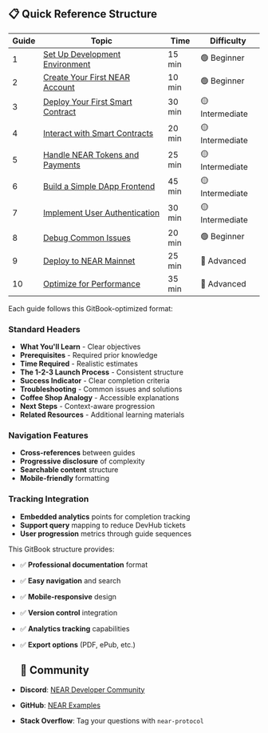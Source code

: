 
## 📋 Quick Reference Structure

| Guide | Topic | Time | Difficulty |
|-------|-------|------|------------|
| 1 | [Set Up Development Environment](getting-started/setup-environment.md) | 15 min | 🟢 Beginner |
| 2 | [Create Your First NEAR Account](getting-started/create-account.md) | 10 min | 🟢 Beginner |
| 3 | [Deploy Your First Smart Contract](smart-contracts/deploy-first-contract.md) | 30 min | 🟡 Intermediate |
| 4 | [Interact with Smart Contracts](smart-contracts/interact-with-contracts.md) | 20 min | 🟡 Intermediate |
| 5 | [Handle NEAR Tokens and Payments](smart-contracts/handle-payments.md) | 25 min | 🟡 Intermediate |
| 6 | [Build a Simple DApp Frontend](dapp-development/build-frontend.md) | 45 min | 🟡 Intermediate |
| 7 | [Implement User Authentication](dapp-development/user-authentication.md) | 30 min | 🟡 Intermediate |
| 8 | [Debug Common Issues](dapp-development/debugging.md) | 20 min | 🟢 Beginner |
| 9 | [Deploy to NEAR Mainnet](production/deploy-mainnet.md) | 25 min | 🔴 Advanced |
| 10 | [Optimize for Performance](production/optimize-performance.md) | 35 min | 🔴 Advanced |


Each guide follows this GitBook-optimized format:

### Standard Headers
- **What You'll Learn** - Clear objectives
- **Prerequisites** - Required prior knowledge
- **Time Required** - Realistic estimates
- **The 1-2-3 Launch Process** - Consistent structure
- **Success Indicator** - Clear completion criteria
- **Troubleshooting** - Common issues and solutions
- **Coffee Shop Analogy** - Accessible explanations
- **Next Steps** - Context-aware progression
- **Related Resources** - Additional learning materials

### Navigation Features
- **Cross-references** between guides
- **Progressive disclosure** of complexity
- **Searchable content** structure
- **Mobile-friendly** formatting

### Tracking Integration
- **Embedded analytics** points for completion tracking
- **Support query** mapping to reduce DevHub tickets
- **User progression** metrics through guide sequences

This GitBook structure provides:
- ✅ **Professional documentation** format
- ✅ **Easy navigation** and search
- ✅ **Mobile-responsive** design
- ✅ **Version control** integration
- ✅ **Analytics tracking** capabilities
- ✅ **Export options** (PDF, ePub, etc.)

  ## 🤝 Community

- **Discord**: [NEAR Developer Community](https://discord.gg/near)
- **GitHub**: [NEAR Examples](https://github.com/near-examples)
- **Stack Overflow**: Tag your questions with `near-protocol`
